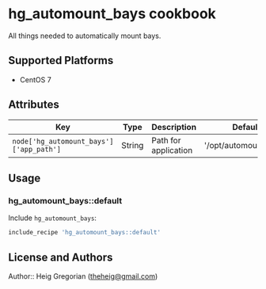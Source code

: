 # hg_automount_bays cookbook

All things needed to automatically mount bays.

## Supported Platforms

* CentOS 7

## Attributes

| Key | Type | Description | Default |
| --- | ---- | ----------- | ------- |
|`node['hg_automount_bays']['app_path']`|String|Path for application|'/opt/automount_bays'|

## Usage

### hg_automount_bays::default

Include `hg_automount_bays`:

```ruby
include_recipe 'hg_automount_bays::default'
```

## License and Authors

Author:: Heig Gregorian (theheig@gmail.com)
